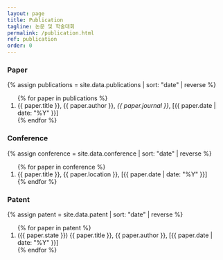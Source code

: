 ```yaml
---
layout: page
title: Publication
tagline: 논문 및 학술대회
permalink: /publication.html
ref: publication
order: 0
---
```


### Paper

{% assign publications = site.data.publications | sort: "date" | reverse %}
<ol>
  {% for paper in publications %}
    <li>
      {{ paper.title }}, {{ paper.author }}, <i>{{ paper.journal }}</i>, [{{ paper.date | date: "%Y"  }}] 
    </li>
  {% endfor %}
</ol>

### Conference

{% assign conference = site.data.conference | sort: "date" | reverse %}
<ol>
  {% for paper in conference %}
    <li>
      {{ paper.title }}, {{ paper.location }}, [{{ paper.date | date: "%Y"  }}] 
    </li>
  {% endfor %}
</ol>


###  Patent

{% assign patent = site.data.patent | sort: "date" | reverse %}
<ol>
  {% for paper in patent %}
    <li>
      ({{ paper.state }}) {{ paper.title }}, {{ paper.author }}, [{{ paper.date | date: "%Y"  }}] 
    </li>
  {% endfor %}
</ol>
